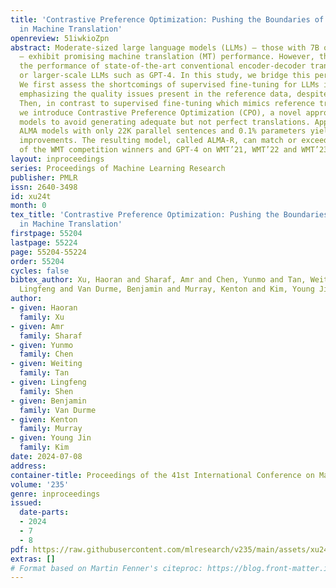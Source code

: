 ```yaml
---
title: 'Contrastive Preference Optimization: Pushing the Boundaries of LLM Performance
  in Machine Translation'
openreview: 51iwkioZpn
abstract: Moderate-sized large language models (LLMs) – those with 7B or 13B parameters
  – exhibit promising machine translation (MT) performance. However, they do not match
  the performance of state-of-the-art conventional encoder-decoder translation models
  or larger-scale LLMs such as GPT-4. In this study, we bridge this performance gap.
  We first assess the shortcomings of supervised fine-tuning for LLMs in the MT task,
  emphasizing the quality issues present in the reference data, despite being human-generated.
  Then, in contrast to supervised fine-tuning which mimics reference translations,
  we introduce Contrastive Preference Optimization (CPO), a novel approach that trains
  models to avoid generating adequate but not perfect translations. Applying CPO to
  ALMA models with only 22K parallel sentences and 0.1% parameters yields significant
  improvements. The resulting model, called ALMA-R, can match or exceed the performance
  of the WMT competition winners and GPT-4 on WMT’21, WMT’22 and WMT’23 test datasets.
layout: inproceedings
series: Proceedings of Machine Learning Research
publisher: PMLR
issn: 2640-3498
id: xu24t
month: 0
tex_title: 'Contrastive Preference Optimization: Pushing the Boundaries of {LLM} Performance
  in Machine Translation'
firstpage: 55204
lastpage: 55224
page: 55204-55224
order: 55204
cycles: false
bibtex_author: Xu, Haoran and Sharaf, Amr and Chen, Yunmo and Tan, Weiting and Shen,
  Lingfeng and Van Durme, Benjamin and Murray, Kenton and Kim, Young Jin
author:
- given: Haoran
  family: Xu
- given: Amr
  family: Sharaf
- given: Yunmo
  family: Chen
- given: Weiting
  family: Tan
- given: Lingfeng
  family: Shen
- given: Benjamin
  family: Van Durme
- given: Kenton
  family: Murray
- given: Young Jin
  family: Kim
date: 2024-07-08
address:
container-title: Proceedings of the 41st International Conference on Machine Learning
volume: '235'
genre: inproceedings
issued:
  date-parts:
  - 2024
  - 7
  - 8
pdf: https://raw.githubusercontent.com/mlresearch/v235/main/assets/xu24t/xu24t.pdf
extras: []
# Format based on Martin Fenner's citeproc: https://blog.front-matter.io/posts/citeproc-yaml-for-bibliographies/
---
```

